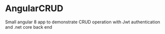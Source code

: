 # AngularCRUD
Small angular 8 app to demonstrate  CRUD operation with Jwt authentication and .net core back end
